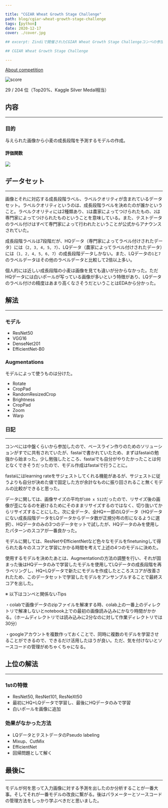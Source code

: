 ```yaml
---

title: "CGIAR Wheat Growth Stage Challenge"
path: blog/cgiar-wheat-growth-stage-challenge
tags: [python]
date: 2020-12-17
cover: ./cover.jpg

## excerpt: Zindiで開催されたCGIAR Wheat Growth Stage Challengeコンペの参加記録です

## CGIAR Wheat Growth Stage Challenge

---
```


[About competition](https://zindi.africa/competitions/cgiar-wheat-growth-stage-challenge)

![score](https://user-images.githubusercontent.com/43092452/116044520-fd0c6b00-a6ab-11eb-979e-3af27682e54d.jpg)

29 / 204 位（Top20%、Kaggle Silver Medal相当）

## 内容

---

### 目的

与えられた画像から小麦の成長段階を予測するモデルの作成。

#### 評価関数

<img src="https://latex.codecogs.com/png.latex?%5Cdpi%7B120%7D%20%5Cfn_phv%20%5Csmall%20RMSE%3D%5Csqrt%7B%5Cfrac%7B1%7D%7Bn%7D%5Csum_%7Bi%3D1%7D%5E%7Bn%7D%5Cleft%26space%3B%28%26space%3By_%7Bi%7D-%5Chat%7By_%7Bi%7D%7D%26space%3B%5Cright%26space%3B%29%5E%7B2%7D%7D" />

## データセット

---

画像とそれに対応する成長段階ラベル、ラベルクオリティが含まれているデータセット。ラベルクオリティというのは、成長段階ラベルを決めたのが誰かということ。ラベルクオリティには2種類あり、`1`は農家によってつけられたもの、`2`は専門家によってつけられたものということを意味している。また、テストデータのラベル付けはすべて専門家によって行われたということが公式からアナウンスされていた。

成長段階ラベルは7段階だが、HQデータ（専門家によってラベル付けされたデータ）には（`2, 3, 4, 5, 7`）、LQデータ（農家によってラベル付けされたデータ）には（`1, 2, 4, 5, 6, 7`）の成長段階データしかない。また、LQデータの`1`と`7`のラベルデータはその他のラベルデータと比較して2倍以上多い。

個人的には近しい成長段階の小麦は画像を見ても違いが分からなかった。ただHQデータには白いポールが写っている画像が多いという特徴があり、LQデータのラベル付けの精度はあまり高くなさそうだということはEDAから分かった。

## 解法

---

### モデル

-   ResNet50
-   VGG16
-   DenseNet201
-   EfficientNet-B0

### Augmentations

モデルによって使うものは分けた。

-   Rotate
-   CropPad
-   RandomResizedCrop
-   Brightness
-   CropPad
-   Zoom
-   Warp

### 日記

---

コンペには中盤くらいから参加したので、ベースライン作りのためのソリューションがすでに共有されていたが、fastaiで書かれていたため、まずはfastaiの勉強から始まった。少し勉強したところ、fastaiでも自分がやりたかったことは何となくできそうだったので、モデル作成はfastaiで行うことに。

fastaiにはlearning rateをサジェストしてくれる機能があるが、サジェストに従うよりも自分が決めた値で固定した方が余計なものに振り回されること無くモデルの比較ができると思った。

データに関しては、画像サイズの平均が`180 x 512`だったので、リサイズ後の画像が歪になるのを避けるためにそのままリサイズするのではなく、切り抜いてからリサイズすることにした。次に全データ、全HQ+一部のLQデータ（HQデータにない成長段階データをLQデータからデータ数が正規分布の形になるように選択）、HQデータのみの3つのデータセットで試したが、HQデータのみを使用したパターンのスコアが一番良かった。

モデルに関しては、ResNetやEfficientNetなど色々なモデルをfinetuningして得られた各々のスコアと学習にかかる時間を考えて上述の4つのモデルに決めた。

使用するモデルを決めたあとは、Augmentationの方法の調整を行い、それが固まった後はHQデータのみで学習したモデルを使用してLQデータの成長段階を再ラベリングし、HQ+LQデータで新たにモデルを作成したところスコアが改善されたため、このデータセットで学習したモデルをアンサンブルすることで最終スコアを出した。

※ 以下はコンペと関係ないTips

・colabで画像データのzipファイルを解凍する時、colab上の一番上のディレクトリで解凍しないとnotebook上での最初の画像読み込みにかなり時間がかかる。（ホームディレクトリでは読み込みに2分なのに対して作業ディレクトリでは30分）

・googleアカウントを複数作っておくことで、同時に複数のモデルを学習させることができるので、できるだけ活用したほうが良い。ただ、気を付けないとソースコードの管理がめちゃくちゃになる。

## 上位の解法

---

### 1stの特徴

-   ResNet50, ResNet101, ResNeXt50
-   最初にHQ+LQデータで学習し、最後にHQデータのみで学習
-   白いポールを画像に追加

### 効果がなかった方法

-   LQデータとテストデータのPseudo labeling
-   Mixup、CutMix
-   EfficientNet
-   回帰問題として解く

## 最後に

---

モデルが何を思って入力画像に対する予測を出したのか分析することが一番大事。そしてそれが一番モデルの改良に繋がる。後はパラメーターとソースコードの管理方法をしっかり学ぶべきだと思いました。
